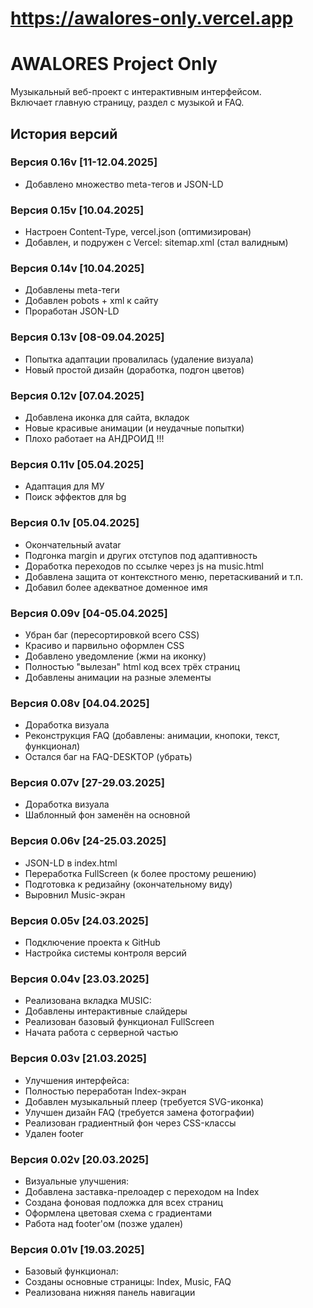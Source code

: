 # <https://awalores-only.vercel.app>

# AWALORES Project Only

Музыкальный веб-проект с интерактивным интерфейсом.  
Включает главную страницу, раздел с музыкой и FAQ.

## История версий
### Версия 0.16v [11-12.04.2025]

- Добавлено множество meta-тегов и JSON-LD

### Версия 0.15v [10.04.2025]

- Настроен Content-Type, vercel.json (оптимизирован)
- Добавлен, и подружен с Vercel: sitemap.xml (стал валидным)

### Версия 0.14v [10.04.2025]

- Добавлены meta-теги
- Добавлен pobots + xml к сайту
- Проработан JSON-LD

### Версия 0.13v [08-09.04.2025]

- Попытка адаптации провалилась (удаление визуала)
- Новый простой дизайн (доработка, подгон цветов)

### Версия 0.12v [07.04.2025]

- Добавлена иконка для сайта, вкладок
- Новые красивые анимации (и неудачные попытки)
- Плохо работает на АНДРОИД !!!

### Версия 0.11v [05.04.2025]

- Адаптация для МУ
- Поиск эффектов для bg

### Версия 0.1v [05.04.2025]

- Окончательный avatar
- Подгонка margin и других отступов под адаптивность
- Доработка переходов по ссылке через js на music.html
- Добавлена защита от контекстного меню, перетаскиваний и т.п.
- Добавил более адекватное доменное имя

### Версия 0.09v [04-05.04.2025]

- Убран баг (пересортировкой всего CSS)
- Красиво и парвильно оформлен CSS
- Добавлено уведомление (жми на иконку)
- Полностью "вылезан" html код всех трёх страниц
- Добавлены анимации на разные элементы

### Версия 0.08v [04.04.2025]

- Доработка визуала
- Реконструкция FAQ (добавлены: анимации, кнопоки, текст, функционал)
- Остался баг на FAQ-DESKTOP (убрать)

### Версия 0.07v [27-29.03.2025]

- Доработка визуала
- Шаблонный фон заменён на основной

### Версия 0.06v [24-25.03.2025]

- JSON-LD в index.html
- Переработка FullScreen (к более простому решению)
- Подготовка к редизайну (окончательному виду)
- Выровнил Music-экран

### Версия 0.05v [24.03.2025]

- Подключение проекта к GitHub
- Настройка системы контроля версий

### Версия 0.04v [23.03.2025]

- Реализована вкладка MUSIC:
- Добавлены интерактивные слайдеры
- Реализован базовый функционал FullScreen
- Начата работа с серверной частью

### Версия 0.03v [21.03.2025]

- Улучшения интерфейса:
- Полностью переработан Index-экран
- Добавлен музыкальный плеер (требуется SVG-иконка)
- Улучшен дизайн FAQ (требуется замена фотографии)
- Реализован градиентный фон через CSS-классы
- Удален footer

### Версия 0.02v [20.03.2025]

- Визуальные улучшения:
- Добавлена заставка-прелоадер с переходом на Index
- Создана фоновая подложка для всех страниц
- Оформлена цветовая схема с градиентами
- Работа над footer'ом (позже удален)

### Версия 0.01v [19.03.2025]

- Базовый функционал:
- Созданы основные страницы: Index, Music, FAQ
- Реализована нижняя панель навигации
